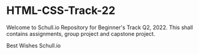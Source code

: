 # HTML-CSS-Track-22
Welcome to Schull.io Repository for Beginner's Track Q2, 2022.
This shall contains assignments, group project and capstone project.

Best Wishes
Schull.io

